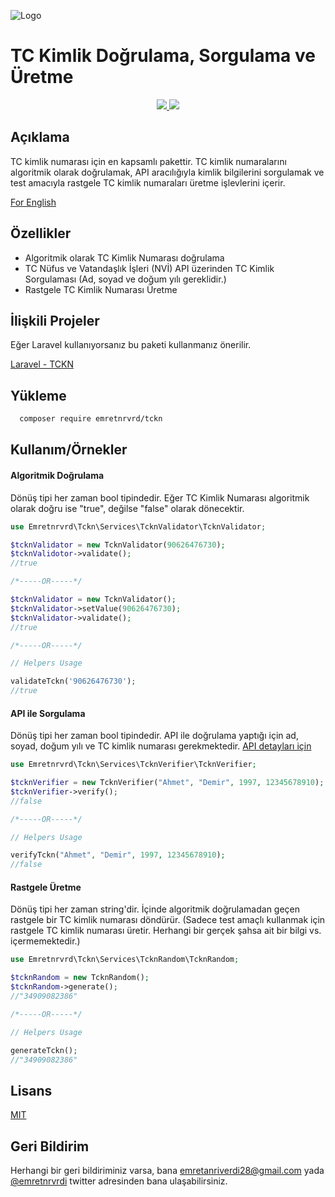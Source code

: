 ![Logo](https://repository-images.githubusercontent.com/631359345/366305c0-4516-41f7-8cdc-954dad970ffd)

    
# TC Kimlik Doğrulama, Sorgulama ve Üretme

<div align="center">
  <a href="https://github.com/emretnrvrd/tckn-php/blob/main/LICENSE"> 
    <img src="https://img.shields.io/badge/License-MIT-green.svg">
  </a>
  <a href="https://github.com/emretnrvrd/tckn-php/blob/main/composer.json"> 
    <img src="https://img.shields.io/badge/PHP->=7.4-blue">
  </a>
</div>

## Açıklama

TC kimlik numarası için en kapsamlı pakettir. TC kimlik numaralarını algoritmik olarak doğrulamak, API aracılığıyla kimlik bilgilerini sorgulamak ve test amacıyla rastgele TC kimlik numaraları üretme işlevlerini içerir.

[For English](https://github.com/emretnrvrd/tckn-php/blob/main/README_EN.md)


## Özellikler

- Algoritmik olarak TC Kimlik Numarası doğrulama
- TC Nüfus ve Vatandaşlık İşleri (NVİ) API üzerinden TC Kimlik Sorgulaması (Ad, soyad ve doğum yılı gereklidir.)
- Rastgele TC Kimlik Numarası Üretme

  
## İlişkili Projeler

Eğer Laravel kullanıyorsanız bu paketi kullanmanız önerilir.

[Laravel - TCKN](https://github.com/emretnrvrd/tckn-laravel)

  
## Yükleme 

```bash 
  composer require emretnrvrd/tckn
```
    
## Kullanım/Örnekler


#### Algoritmik Doğrulama
Dönüş tipi her zaman bool tipindedir. Eğer TC Kimlik Numarası algoritmik olarak doğru ise "true", değilse "false" olarak dönecektir. 
```php
use Emretnrvrd\Tckn\Services\TcknValidator\TcknValidator;

$tcknValidator = new TcknValidator(90626476730);
$tcknValidotor->validate();
//true

/*-----OR-----*/

$tcknValidator = new TcknValidator();
$tcknValidator->setValue(90626476730);
$tcknValidator->validate();
//true

/*-----OR-----*/

// Helpers Usage

validateTckn('90626476730');
//true
```

#### API ile Sorgulama
Dönüş tipi her zaman bool tipindedir. API ile doğrulama yaptığı için ad, soyad, doğum yılı ve TC kimlik numarası gerekmektedir.
[API detayları için](https://tckimlik.nvi.gov.tr/Service/KPSPublic.asmx?op=TCKimlikNoDogrula)

```php
use Emretnrvrd\Tckn\Services\TcknVerifier\TcknVerifier;

$tcknVerifier = new TcknVerifier("Ahmet", "Demir", 1997, 12345678910);
$tcknVerifier->verify();
//false

/*-----OR-----*/

// Helpers Usage

verifyTckn("Ahmet", "Demir", 1997, 12345678910);
//false
```


#### Rastgele Üretme
Dönüş tipi her zaman string'dir. İçinde algoritmik doğrulamadan geçen rastgele bir TC kimlik numarası döndürür. (Sadece test amaçlı kullanmak için rastgele TC kimlik numarası üretir. Herhangi bir gerçek şahsa ait bir bilgi vs. içermemektedir.)

```php
use Emretnrvrd\Tckn\Services\TcknRandom\TcknRandom;

$tcknRandom = new TcknRandom();
$tcknRandom->generate();
//"34909082386"

/*-----OR-----*/

// Helpers Usage

generateTckn();
//"34909082386"
```
## Lisans

[MIT](https://github.com/emretnrvrd/tckn-php/blob/main/LICENSE)

  
## Geri Bildirim

Herhangi bir geri bildiriminiz varsa, bana emretanriverdi28@gmail.com yada [@emretnrvrdi](https://twitter.com/emretnrvrdi) twitter adresinden bana ulaşabilirsiniz.

  